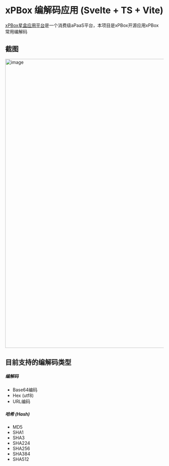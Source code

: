 # xPBox 编解码应用 (Svelte + TS + Vite)

[xPBox星盒应用平台](https://www.xpbox.cn/)是一个消费级aPaaS平台，本项目是xPBox开源应用xPBox 常用编解码

## 截图

<img width="916" alt="image" src="https://github.com/xPBox/xpbox-base64/assets/76197009/158469eb-ec7d-4614-bfa3-58a36f0b87ad">

## 目前支持的编解码类型

##### 编解码
- Base64编码
- Hex (utf8)
- URL编码
##### 哈希 (Hash)
- MD5
- SHA1
- SHA3
- SHA224
- SHA256
- SHA384
- SHA512
